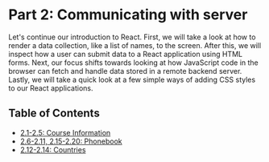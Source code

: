 # Part 2: Communicating with server

Let's continue our introduction to React. First, we will take a look at how to render a data collection, like a list of names, 
to the screen. After this, we will inspect how a user can submit data to a React application using HTML forms. Next, our focus 
shifts towards looking at how JavaScript code in the browser can fetch and handle data stored in a remote backend server. 
Lastly, we will take a quick look at a few simple ways of adding CSS styles to our React applications.

## Table of Contents

- [2.1-2.5: Course Information](./courseinfo)
- [2.6-2.11, 2.15-2.20: Phonebook](./phonebook)
- [2.12-2.14: Countries](./countries)
